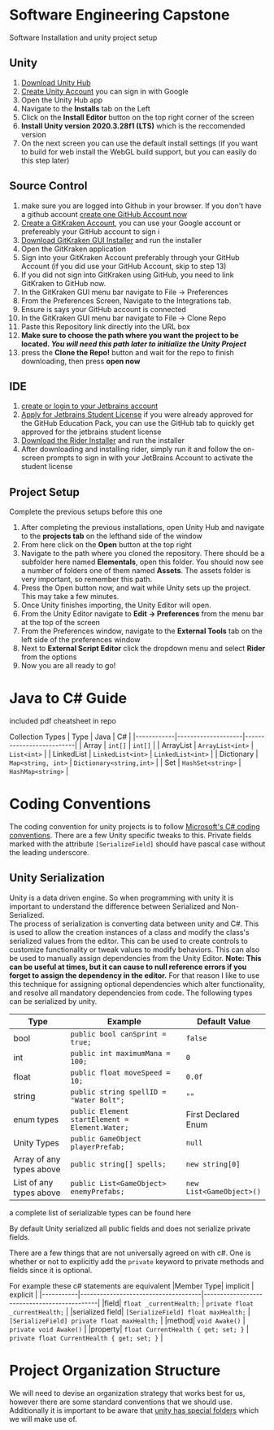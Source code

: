 Software Engineering Capstone
=====

Software Installation and unity project setup

Unity
-----

1. [Download Unity Hub](https://unity3d.com/get-unity/download)
2. [Create Unity Account](https://id.unity.com/en/conversations/7b1f1c15-625f-42bc-a038-c8547f9cb809018f) you can sign in with Google
3. Open the Unity Hub app
4. Navigate to the **Installs** tab on the Left 
5. Click on the **Install Editor** button on the top right corner of the screen
6. **Install Unity version 2020.3.28f1 (LTS)** which is the reccomended version
7. On the next screen you can use the default install settings (if you want to build for web install the WebGL build support, but you can easily do this step later)

Source Control
----

 1. make sure you are logged into Github in your browser. If you don't have a github account [create one GitHub Account now](https://github.com/signup?ref_cta=Sign+up&ref_loc=header+logged+out&ref_page=%2F&source=header-home) 
 2. [Create a GitKraken Account](https://app.gitkraken.com/login), you can use your Google account or prefereably your GitHub account to sign i
 3. [Download GitKraken GUI Installer](https://www.gitkraken.com/download/windows64) and run the installer 
 7. Open the GitKraken application
 8. Sign into your GitKraken Account preferably through your GitHub Account (if you did use your GitHub Account, skip to step 13)
 9. If you did not sign into GitKraken using GitHub, you need to link GitKraken to GitHub now.  
 10. In the GitKraken GUI menu bar navigate to File -> Preferences
 11. From the Preferences Screen, Navigate to the Integrations tab.
 12. Ensure is says your GitHub account is connected
 13. In the GitKraken GUI menu bar navigate to File -> Clone Repo
 14. Paste this Repository link directly into the URL box
 15. **Make sure to choose the path where you want the project to be located. *You will need this path later to initialize the Unity Project***
 16. press the **Clone the Repo!** button and wait for the repo to finish downloading, then press **open now**
 
IDE
--------

1. [create or login to your Jetbrains account](https://account.jetbrains.com/login)
2. [Apply for Jetbrains Student License](https://www.jetbrains.com/shop/eform/students) if you were already approved for the GitHub Education Pack, you can use the GitHub tab to quickly get approved for the jetbrains student license
3. [Download the Rider Installer](https://www.jetbrains.com/rider/?_ga=2.6180787.1420589103.1644964244-1235206129.1644705957) and run the installer
4. After downloading and installing rider, simply run it and follow the on-screen prompts to sign in with your JetBrains Account to activate the student license

Project Setup
-----
Complete the previous setups before this one

1. After completing the previous installations, open Unity Hub and navigate to the **projects tab** on the lefthand side of the window
2. From here click on the **Open** button at the top right
3. Navigate to the path where you cloned the repository.  There should be a subfolder here named **Elementals**, open this folder.  You should now see a number of folders one of them named **Assets**.  The assets folder is very important, so remember this path.
4. Press the Open button now, and wait while Unity sets up the project.  This may take a few minutes.
5. Once Unity finishes importing, the Unity Editor will open.  
6. From the Unity Editor navigate to **Edit -> Preferences** from the menu bar at the top of the screen
7. From the Preferences window, navigate to the **External Tools** tab on the left side of the preferences window
8. Next to **External Script Editor** click the dropdown menu and select **Rider** from the options
9. Now you are all ready to go!

Java to C# Guide
====
included pdf cheatsheet in repo 

Collection Types
| Type       | Java               | C#                       |
|------------|--------------------|--------------------------|
| Array      | `int[]`            | `int[]`                  |
| ArrayList  | `ArrayList<int>`   | `List<int>`              |
| LinkedList | `LinkedList<int>`  | `LinkedList<int>`        |
| Dictionary | `Map<string, int>` | `Dictionary<string,int>` |
| Set        | `HashSet<string>`  | `HashMap<string>`        |

Coding Conventions
====
The coding convention for unity projects is to follow [Microsoft's C# coding conventions](https://docs.microsoft.com/en-us/dotnet/csharp/fundamentals/coding-style/coding-conventions).  There are a few Unity specific tweaks to this.  Private fields marked with the attribute `[SerializeField]` should have pascal case without the leading underscore. 

Unity Serialization
----
Unity is a data driven engine. So when programming with unity it is important to understand the difference between Serialized and Non-Serialized.  
The process of serialization is converting data between unity and C#.  This is used to allow the creation instances of a class and modify the class's serialized values from the editor.  This can be used to create controls to customize functionality or tweak values to modify behaviors.  This can also be used to manually assign dependencies from the Unity Editor.  **Note: This can be useful at times, but it can cause to null reference errors if you forget to assign the dependency in the editor.**  For that reason I like to use this technique for assigning optional dependencies which alter functionality, and resolve all mandatory dependencies from code.  The following types can be serialized by unity.

|Type |Example                | Default Value|
|-----|-----------------------|-----|
|bool    |`public bool canSprint = true;` |`false`|
|int     |`public int maximumMana = 100;`  | `0`|
|float   |`public float moveSpeed = 10;`| `0.0f`|
|string  | `public string spellID = "Water Bolt";`| `""`|
|enum types | `public Element startElement = Element.Water;`| First Declared Enum |
|Unity Types| `public GameObject playerPrefab;` | `null`|
|Array of any types above| `public string[] spells;`| `new string[0]`|
|List of any types above| `public List<GameObject> enemyPrefabs;`|`new List<GameObject>()`|

a complete list of serializable types can be found here 

By default Unity serialized all public fields and does not serialize private fields.


There are a few things that are not universally agreed on with c#.  One is whether or not to explicitly add the `private` keyword to private methods and fields since it is optional.

For example these c# statements are equivalent
|Member Type| implicit                            | explicit                                    |
|-----------|-------------------------------------|---------------------------------------------|
|field| `float _currentHealth;`             | `private float _currentHealth;`             |
|serialized field| `[SerializeField] float maxHealth;` | `[SerializeField] private float maxHealth;` |
|method| `void Awake()` | `private void Awake()` |
|property| `float CurrentHealth { get; set; }`    | `private float CurrentHealth { get; set; }`    |


Project Organization Structure
====
We will need to devise an organization strategy that works best for us, however there are some standard conventions that we should use.  Additionally it is important to be aware that [unity has special folders](https://docs.unity3d.com/Manual/SpecialFolders.html) which we will make use of.





